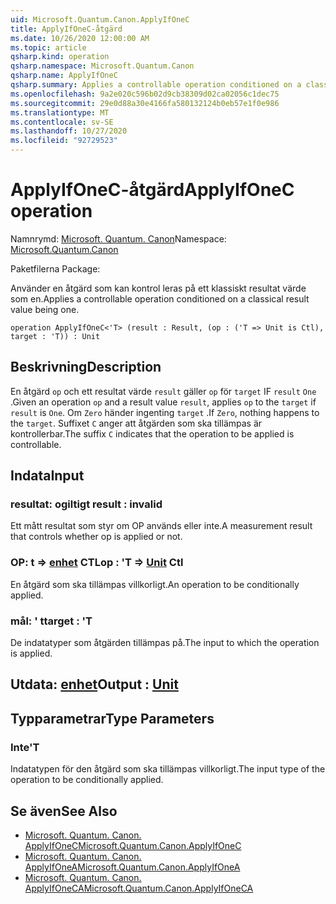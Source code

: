 ```yaml
---
uid: Microsoft.Quantum.Canon.ApplyIfOneC
title: ApplyIfOneC-åtgärd
ms.date: 10/26/2020 12:00:00 AM
ms.topic: article
qsharp.kind: operation
qsharp.namespace: Microsoft.Quantum.Canon
qsharp.name: ApplyIfOneC
qsharp.summary: Applies a controllable operation conditioned on a classical result value being one.
ms.openlocfilehash: 9a2e020c596b02d9cb38309d02ca02056c1dec75
ms.sourcegitcommit: 29e0d88a30e4166fa580132124b0eb57e1f0e986
ms.translationtype: MT
ms.contentlocale: sv-SE
ms.lasthandoff: 10/27/2020
ms.locfileid: "92729523"
---
```

# <a name="applyifonec-operation"></a><span data-ttu-id="93cc5-102">ApplyIfOneC-åtgärd</span><span class="sxs-lookup"><span data-stu-id="93cc5-102">ApplyIfOneC operation</span></span>

<span data-ttu-id="93cc5-103">Namnrymd: [Microsoft. Quantum. Canon](xref:Microsoft.Quantum.Canon)</span><span class="sxs-lookup"><span data-stu-id="93cc5-103">Namespace: [Microsoft.Quantum.Canon](xref:Microsoft.Quantum.Canon)</span></span>

<span data-ttu-id="93cc5-104">Paketfilerna [](https://nuget.org/packages/)</span><span class="sxs-lookup"><span data-stu-id="93cc5-104">Package: [](https://nuget.org/packages/)</span></span>


<span data-ttu-id="93cc5-105">Använder en åtgärd som kan kontrol leras på ett klassiskt resultat värde som en.</span><span class="sxs-lookup"><span data-stu-id="93cc5-105">Applies a controllable operation conditioned on a classical result value being one.</span></span>

```qsharp
operation ApplyIfOneC<'T> (result : Result, (op : ('T => Unit is Ctl), target : 'T)) : Unit
```


## <a name="description"></a><span data-ttu-id="93cc5-106">Beskrivning</span><span class="sxs-lookup"><span data-stu-id="93cc5-106">Description</span></span>

<span data-ttu-id="93cc5-107">En åtgärd `op` och ett resultat värde `result` gäller `op` för `target` IF `result` `One` .</span><span class="sxs-lookup"><span data-stu-id="93cc5-107">Given an operation `op` and a result value `result`, applies `op` to the `target` if `result` is `One`.</span></span> <span data-ttu-id="93cc5-108">Om `Zero` händer ingenting `target` .</span><span class="sxs-lookup"><span data-stu-id="93cc5-108">If `Zero`, nothing happens to the `target`.</span></span>
<span data-ttu-id="93cc5-109">Suffixet `C` anger att åtgärden som ska tillämpas är kontrollerbar.</span><span class="sxs-lookup"><span data-stu-id="93cc5-109">The suffix `C` indicates that the operation to be applied is controllable.</span></span>

## <a name="input"></a><span data-ttu-id="93cc5-110">Indata</span><span class="sxs-lookup"><span data-stu-id="93cc5-110">Input</span></span>

### <a name="result--__invalidresult__"></a><span data-ttu-id="93cc5-111">resultat: __ogiltigt <Result>__</span><span class="sxs-lookup"><span data-stu-id="93cc5-111">result : __invalid<Result>__</span></span>

<span data-ttu-id="93cc5-112">Ett mått resultat som styr om OP används eller inte.</span><span class="sxs-lookup"><span data-stu-id="93cc5-112">A measurement result that controls whether op is applied or not.</span></span>


### <a name="op--t--unit-ctl"></a><span data-ttu-id="93cc5-113">OP: t => [enhet](xref:microsoft.quantum.lang-ref.unit) CTL</span><span class="sxs-lookup"><span data-stu-id="93cc5-113">op : 'T => [Unit](xref:microsoft.quantum.lang-ref.unit) Ctl</span></span>

<span data-ttu-id="93cc5-114">En åtgärd som ska tillämpas villkorligt.</span><span class="sxs-lookup"><span data-stu-id="93cc5-114">An operation to be conditionally applied.</span></span>


### <a name="target--t"></a><span data-ttu-id="93cc5-115">mål: ' t</span><span class="sxs-lookup"><span data-stu-id="93cc5-115">target : 'T</span></span>

<span data-ttu-id="93cc5-116">De indatatyper som åtgärden tillämpas på.</span><span class="sxs-lookup"><span data-stu-id="93cc5-116">The input to which the operation is applied.</span></span>



## <a name="output--unit"></a><span data-ttu-id="93cc5-117">Utdata: [enhet](xref:microsoft.quantum.lang-ref.unit)</span><span class="sxs-lookup"><span data-stu-id="93cc5-117">Output : [Unit](xref:microsoft.quantum.lang-ref.unit)</span></span>



## <a name="type-parameters"></a><span data-ttu-id="93cc5-118">Typparametrar</span><span class="sxs-lookup"><span data-stu-id="93cc5-118">Type Parameters</span></span>

### <a name="t"></a><span data-ttu-id="93cc5-119">Inte</span><span class="sxs-lookup"><span data-stu-id="93cc5-119">'T</span></span>

<span data-ttu-id="93cc5-120">Indatatypen för den åtgärd som ska tillämpas villkorligt.</span><span class="sxs-lookup"><span data-stu-id="93cc5-120">The input type of the operation to be conditionally applied.</span></span>

## <a name="see-also"></a><span data-ttu-id="93cc5-121">Se även</span><span class="sxs-lookup"><span data-stu-id="93cc5-121">See Also</span></span>

- [<span data-ttu-id="93cc5-122">Microsoft. Quantum. Canon. ApplyIfOneC</span><span class="sxs-lookup"><span data-stu-id="93cc5-122">Microsoft.Quantum.Canon.ApplyIfOneC</span></span>](xref:Microsoft.Quantum.Canon.ApplyIfOneC)
- [<span data-ttu-id="93cc5-123">Microsoft. Quantum. Canon. ApplyIfOneA</span><span class="sxs-lookup"><span data-stu-id="93cc5-123">Microsoft.Quantum.Canon.ApplyIfOneA</span></span>](xref:Microsoft.Quantum.Canon.ApplyIfOneA)
- [<span data-ttu-id="93cc5-124">Microsoft. Quantum. Canon. ApplyIfOneCA</span><span class="sxs-lookup"><span data-stu-id="93cc5-124">Microsoft.Quantum.Canon.ApplyIfOneCA</span></span>](xref:Microsoft.Quantum.Canon.ApplyIfOneCA)